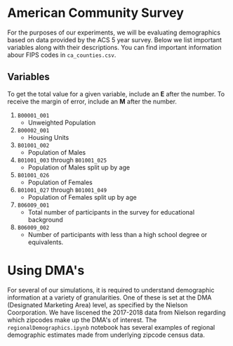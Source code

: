 American Community Survey
=========================
For the purposes of our experiments, we will be evaluating demographics based on data provided by the ACS 5 year survey. Below we list important variables along with their descriptions. You can find important information abour FIPS codes in `ca_counties.csv`.

Variables
---------
To get the total value for a given variable, include an **E** after the number. To receive the margin of error, include an **M** after the number. 

1. `B00001_001`
    * Unweighted Population
2. `B00002_001`
    * Housing Units
3. `B01001_002`
    * Population of Males
4. `B01001_003` through `B01001_025`
    * Population of Males split up by age
5. `B01001_026`
    * Population of Females
6. `B01001_027` through `B01001_049`
    * Population of Females split up by age
7. `B06009_001`
    * Total number of participants in the survey for educational background
8. `B06009_002`
    * Number of participants with less than a high school degree or equivalents.


Using DMA's
===========
For several of our simulations, it is required to understand demographic information at a variety of granularities. One of these is set at the DMA (Designated Marketing Area) level, as specified by the Nielson Coorporation. We have liscened the 2017-2018 data from Nielson regarding which zipcodes make up the DMA's of interest. The `regionalDemographics.ipynb` notebook has several examples of regional demographic estimates made from underlying zipcode census data.

